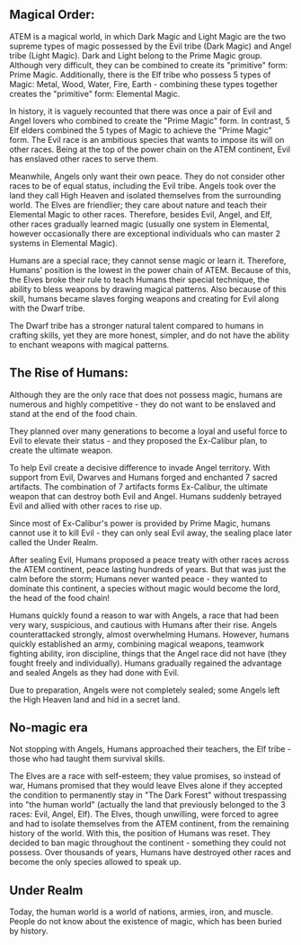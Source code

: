 ## Magical Order:

ATEM is a magical world, in which Dark Magic and Light Magic are the two supreme types of magic possessed by the Evil tribe (Dark Magic) and Angel tribe (Light Magic).
Dark and Light belong to the Prime Magic group. Although very difficult, they can be combined to create its "primitive" form: Prime Magic.
Additionally, there is the Elf tribe who possess 5 types of Magic: Metal, Wood, Water, Fire, Earth - combining these types together creates the "primitive" form: Elemental Magic.

In history, it is vaguely recounted that there was once a pair of Evil and Angel lovers who combined to create the "Prime Magic" form.
In contrast, 5 Elf elders combined the 5 types of Magic to achieve the "Prime Magic" form.
The Evil race is an ambitious species that wants to impose its will on other races. Being at the top of the power chain on the ATEM continent, Evil has enslaved other races to serve them.

Meanwhile, Angels only want their own peace. They do not consider other races to be of equal status, including the Evil tribe.
Angels took over the land they call High Heaven and isolated themselves from the surrounding world.
The Elves are friendlier; they care about nature and teach their Elemental Magic to other races.
Therefore, besides Evil, Angel, and Elf, other races gradually learned magic (usually one system in Elemental, however occasionally there are exceptional individuals who can master 2 systems in Elemental Magic).

Humans are a special race; they cannot sense magic or learn it. Therefore, Humans' position is the lowest in the power chain of ATEM.
Because of this, the Elves broke their rule to teach Humans their special technique, the ability to bless weapons by drawing magical patterns. Also because of this skill, humans became slaves forging weapons and creating for Evil along with the Dwarf tribe.

The Dwarf tribe has a stronger natural talent compared to humans in crafting skills, yet they are more honest, simpler, and do not have the ability to enchant weapons with magical patterns.

## The Rise of Humans:

Although they are the only race that does not possess magic, humans are numerous and highly competitive - they do not want to be enslaved and stand at the end of the food chain.

They planned over many generations to become a loyal and useful force to Evil to elevate their status - and they proposed the Ex-Calibur plan, to create the ultimate weapon.

To help Evil create a decisive difference to invade Angel territory. With support from Evil, Dwarves and Humans forged and enchanted 7 sacred artifacts.
The combination of 7 artifacts forms Ex-Calibur, the ultimate weapon that can destroy both Evil and Angel. Humans suddenly betrayed Evil and allied with other races to rise up.

Since most of Ex-Calibur's power is provided by Prime Magic, humans cannot use it to kill Evil - they can only seal Evil away, the sealing place later called the Under Realm.

After sealing Evil, Humans proposed a peace treaty with other races across the ATEM continent, peace lasting hundreds of years.
But that was just the calm before the storm; Humans never wanted peace - they wanted to dominate this continent, a species without magic would become the lord, the head of the food chain!

Humans quickly found a reason to war with Angels, a race that had been very wary, suspicious, and cautious with Humans after their rise.
Angels counterattacked strongly, almost overwhelming Humans. However, humans quickly established an army, combining magical weapons, teamwork fighting ability, iron discipline, things that the Angel race did not have (they fought freely and individually). Humans gradually regained the advantage and sealed Angels as they had done with Evil.

Due to preparation, Angels were not completely sealed; some Angels left the High Heaven land and hid in a secret land.

## No-magic era
Not stopping with Angels, Humans approached their teachers, the Elf tribe - those who had taught them survival skills.

The Elves are a race with self-esteem; they value promises, so instead of war, Humans promised that they would leave Elves alone if they accepted the condition to permanently stay in "The Dark Forest" without trespassing into "the human world" (actually the land that previously belonged to the 3 races: Evil, Angel, Elf).
The Elves, though unwilling, were forced to agree and had to isolate themselves from the ATEM continent, from the remaining history of the world.
With this, the position of Humans was reset. They decided to ban magic throughout the continent - something they could not possess.
Over thousands of years, Humans have destroyed other races and become the only species allowed to speak up.

## Under Realm

Today, the human world is a world of nations, armies, iron, and muscle. People do not know about the existence of magic, which has been buried by history.
